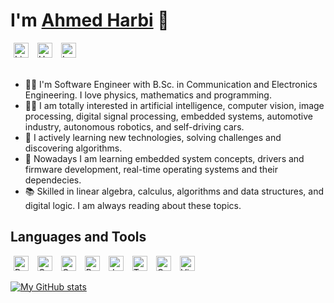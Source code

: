 # I'm [Ahmed Harbi](http://www.linkedin.com/in/aharbii) 👋

<div>
  <a href="http://www.linkedin.com/in/aharbii"><img src="https://github.com/aharbii/aharbii/main/assets/linkedin.svg" alt="Linkedin Ahmed Harbi" title="cguzman" height="24px" hspace="5px" /></a>
  <a href="http://hackerrank.com/aharbii"><img src="https://github.com/aharbii/aharbii/main/assets/hackerrank.svg" alt="HackerRank Ahmed Harbi" title="HackerRank" height="24px" hspace="5px" /></a>
  <a href="http://leetcode.com/aharbii/"><img src="https://github.com/aharbii/aharbii/main/assets/leetcode.svg" alt="LeetCode Ahmed Harbi" title="LeetCode" height="24px" hspace="5px" /></a>
</div>

<br>

- 👨‍🎓 I'm Software Engineer with B.Sc. in Communication and Electronics Engineering.
I love physics, mathematics and programming.
- 👨‍💻 I am totally interested in artificial intelligence, computer vision, image processing, digital signal processing, embedded systems, automotive industry, autonomous robotics, and self-driving cars.
- 🚀 I actively learning new technologies, solving challenges and discovering algorithms.
- 🌱 Nowadays I am learning embedded system concepts, drivers and firmware development, real-time operating systems and their dependecies.
- 📚 Skilled in linear algebra, calculus, algorithms and data structures, and digital logic. I am always reading about these topics.

## Languages and Tools

<a href="https://www.python.org"><img src="https://github.com/aharbii/aharbii/main/assets/python.svg" alt="Python" title="Python" height="24px" hspace="5px" /></a>
<a href="https://en.cppreference.com/w/"><img src="https://github.com/aharbii/aharbii/main/assets/C.svg" alt="C" title="C" height="24px" hspace="5px" /></a>
<a href="https://en.cppreference.com/w/"><img src="https://github.com/aharbii/aharbii/main/assets/cplusplus.svg" alt="C++" title="C++" height="24px" hspace="5px" /></a>
<a href="https://www.gnu.org/software/bash/"><img src="https://github.com/aharbii/aharbii/main/assets/gnubash.svg" alt="Bash" title="Bash" height="24px" hspace="5px" /></a>
<a href="https://www.java.com/en/"><img src="https://github.com/aharbii/aharbii/main/assets/java.svg" alt="Java" title="Java" height="24px" hspace="5px" /></a>
<a href="https://tensorflow.org"><img src="https://github.com/aharbii/aharbii/main/assets/tensorflow.svg" alt="Tensorflow" title="Tensorflow" height="24px" hspace="5px" /></a>
<a href="https://opencv.org"><img src="https://github.com/aharbii/aharbii/main/assets/opencv.svg" alt="OpenCV" title="OpenCV" height="24px" hspace="5px" /></a>
<a href="https://code.visualstudio.com"><img src="https://github.com/aharbii/aharbii/main/assets/vscode.svg" alt="Visual Studio Code" title="Visual Studio Code" height="24px" hspace="5px" /></a>

[![My GitHub stats](https://github-readme-stats.vercel.app/api?username=aharbii)](https://github.com/aharbii/)
